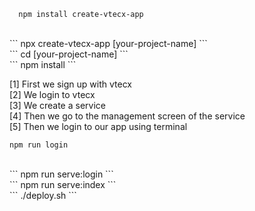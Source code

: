```
  npm install create-vtecx-app
```
<br/>
```
 npx create-vtecx-app [your-project-name]
```
<br/>
```
  cd [your-project-name]
```
<br/>
```
  npm install
```

[1] First we sign up with vtecx <br/>
[2] We login to vtecx <br/>
[3] We create a service <br/>
[4] Then we go to the management screen of the service <br/>
[5] Then we login to our app using terminal <br/>


```
npm run login
```
<br/>
```
npm run serve:login
```
<br/>
```
npm run serve:index
```
<br/>
```
./deploy.sh
```